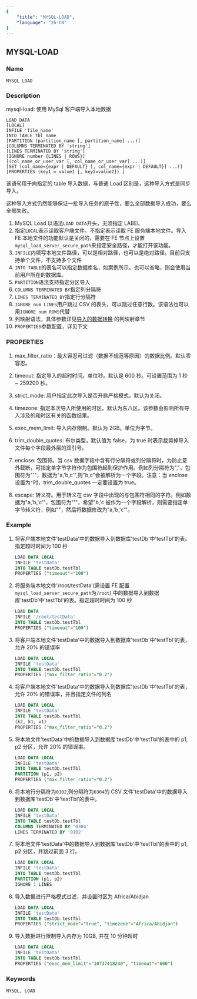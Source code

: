 ```yaml
---
{
    "title": "MYSQL-LOAD",
    "language": "zh-CN"
}
---
```


<!--
Licensed to the Apache Software Foundation (ASF) under one
or more contributor license agreements.  See the NOTICE file
distributed with this work for additional information
regarding copyright ownership.  The ASF licenses this file
to you under the Apache License, Version 2.0 (the
"License"); you may not use this file except in compliance
with the License.  You may obtain a copy of the License at

  http://www.apache.org/licenses/LICENSE-2.0

Unless required by applicable law or agreed to in writing,
software distributed under the License is distributed on an
"AS IS" BASIS, WITHOUT WARRANTIES OR CONDITIONS OF ANY
KIND, either express or implied.  See the License for the
specific language governing permissions and limitations
under the License.
-->

## MYSQL-LOAD

### Name

    MYSQL LOAD

### Description

mysql-load: 使用 MySql 客户端导入本地数据

```
LOAD DATA
[LOCAL]
INFILE 'file_name'
INTO TABLE tbl_name
[PARTITION (partition_name [, partition_name] ...)]
[COLUMNS TERMINATED BY 'string']
[LINES TERMINATED BY 'string']
[IGNORE number {LINES | ROWS}]
[(col_name_or_user_var [, col_name_or_user_var] ...)]
[SET (col_name={expr | DEFAULT} [, col_name={expr | DEFAULT}] ...)]
[PROPERTIES (key1 = value1 [, key2=value2]) ]
```

该语句用于向指定的 table 导入数据，与普通 Load 区别是，这种导入方式是同步导入。

这种导入方式仍然能够保证一批导入任务的原子性，要么全部数据导入成功，要么全部失败。

1. MySQL Load 以语法`LOAD DATA`开头，无须指定 LABEL
2. 指定`LOCAL`表示读取客户端文件。不指定表示读取 FE 服务端本地文件。导入 FE 本地文件的功能默认是关闭的，需要在 FE 节点上设置`mysql_load_server_secure_path`来指定安全路径，才能打开该功能。
3. `INFILE`内填写本地文件路径，可以是相对路径，也可以是绝对路径。目前只支持单个文件，不支持多个文件
4. `INTO TABLE`的表名可以指定数据库名，如案例所示。也可以省略，则会使用当前用户所在的数据库。
5. `PARTITION`语法支持指定分区导入
6. `COLUMNS TERMINATED BY`指定列分隔符
7. `LINES TERMINATED BY`指定行分隔符
8. `IGNORE num LINES`用户跳过 CSV 的表头，可以跳过任意行数。该语法也可以用`IGNORE num ROWS`代替
9. 列映射语法，具体参数详见[导入的数据转换](../../../../data-operate/import/import-way/mysql-load-manual.md) 的列映射章节
10. `PROPERTIES`参数配置，详见下文

### PROPERTIES

1. max_filter_ratio：最大容忍可过滤（数据不规范等原因）的数据比例。默认零容忍。

2. timeout: 指定导入的超时时间。单位秒。默认是 600 秒。可设置范围为 1 秒 ~ 259200 秒。

3. strict_mode: 用户指定此次导入是否开启严格模式，默认为关闭。

4. timezone: 指定本次导入所使用的时区。默认为东八区。该参数会影响所有导入涉及的和时区有关的函数结果。

5. exec_mem_limit: 导入内存限制。默认为 2GB。单位为字节。

6. trim_double_quotes: 布尔类型，默认值为 false，为 true 时表示裁剪掉导入文件每个字段最外层的双引号。

7. enclose: 包围符。当 csv 数据字段中含有行分隔符或列分隔符时，为防止意外截断，可指定单字节字符作为包围符起到保护作用。例如列分隔符为","，包围符为"'"，数据为"a,'b,c'",则"b,c"会被解析为一个字段。注意：当 enclose 设置为`"`时，trim_double_quotes 一定要设置为 true。

8. escape: 转义符。用于转义在 csv 字段中出现的与包围符相同的字符。例如数据为"a,'b,'c'"，包围符为"'"，希望"b,'c 被作为一个字段解析，则需要指定单字节转义符，例如"\"，然后将数据修改为"a,'b,\'c'"。

### Example

1. 将客户端本地文件'testData'中的数据导入到数据库'testDb'中'testTbl'的表。指定超时时间为 100 秒

    ```sql
    LOAD DATA LOCAL
    INFILE 'testData'
    INTO TABLE testDb.testTbl
    PROPERTIES ("timeout"="100")
    ```

2. 将服务端本地文件'/root/testData'(需设置 FE 配置`mysql_load_server_secure_path`为`/root`) 中的数据导入到数据库'testDb'中'testTbl'的表。指定超时时间为 100 秒

    ```sql
    LOAD DATA
    INFILE '/root/testData'
    INTO TABLE testDb.testTbl
    PROPERTIES ("timeout"="100")
    ```

3. 将客户端本地文件'testData'中的数据导入到数据库'testDb'中'testTbl'的表，允许 20% 的错误率

    ```sql
    LOAD DATA LOCAL
    INFILE 'testData'
    INTO TABLE testDb.testTbl
    PROPERTIES ("max_filter_ratio"="0.2")
    ```

4. 将客户端本地文件'testData'中的数据导入到数据库'testDb'中'testTbl'的表，允许 20% 的错误率，并且指定文件的列名

    ```sql
    LOAD DATA LOCAL
    INFILE 'testData'
    INTO TABLE testDb.testTbl
    (k2, k1, v1)
    PROPERTIES ("max_filter_ratio"="0.2")
    ```

5. 将本地文件'testData'中的数据导入到数据库'testDb'中'testTbl'的表中的 p1, p2 分区，允许 20% 的错误率。

    ```sql
    LOAD DATA LOCAL
    INFILE 'testData'
    INTO TABLE testDb.testTbl
    PARTITION (p1, p2)
    PROPERTIES ("max_filter_ratio"="0.2")
    ```

6. 将本地行分隔符为`0102`,列分隔符为`0304`的 CSV 文件'testData'中的数据导入到数据库'testDb'中'testTbl'的表中。

    ```sql
    LOAD DATA LOCAL
    INFILE 'testData'
    INTO TABLE testDb.testTbl
    COLUMNS TERMINATED BY '0304'
    LINES TERMINATED BY '0102'
    ```

7. 将本地文件'testData'中的数据导入到数据库'testDb'中'testTbl'的表中的 p1, p2 分区，并跳过前面 3 行。

    ```sql
    LOAD DATA LOCAL
    INFILE 'testData'
    INTO TABLE testDb.testTbl
    PARTITION (p1, p2)
    IGNORE 1 LINES
    ```

8. 导入数据进行严格模式过滤，并设置时区为 Africa/Abidjan

    ```sql
    LOAD DATA LOCAL
    INFILE 'testData'
    INTO TABLE testDb.testTbl
    PROPERTIES ("strict_mode"="true", "timezone"="Africa/Abidjan")
    ```

9. 导入数据进行限制导入内存为 10GB, 并在 10 分钟超时

    ```sql
    LOAD DATA LOCAL
    INFILE 'testData'
    INTO TABLE testDb.testTbl
    PROPERTIES ("exec_mem_limit"="10737418240", "timeout"="600")
    ```

### Keywords

    MYSQL, LOAD
